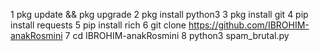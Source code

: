1 pkg update && pkg upgrade
2 pkg install python3
3 pkg install git
4 pip install requests
5 pip install rich
6 git clone https://github.com/IBROHIM-anakRosmini
7 cd IBROHIM-anakRosmini
8 python3 spam_brutal.py
